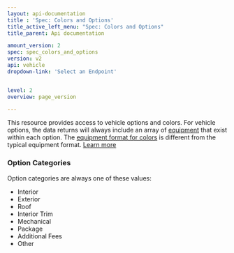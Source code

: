 ```yaml
---
layout: api-documentation
title : 'Spec: Colors and Options'
title_active_left_menu: "Spec: Colors and Options"
title_parent: Api documentation

amount_version: 2
spec: spec_colors_and_options
version: v2
api: vehicle
dropdown-link: 'Select an Endpoint'


level: 2
overview: page_version

---
```


<div class="info-message">
 This resource provides access to vehicle options and colors. For vehicle options, the data returns will always include an array of <a href="{{ PATH }}/api-documentation/vehicle/spec_equipment/v2/">equipment</a> that exist within each option. The <a href="{{ PATH }}/api-documentation/vehicle/spec_equipment/v2/">equipment format for colors</a> is different from the typical equipment format. <a href="{{ PATH }}/api-documentation/vehicle/spec_equipment/v2/">Learn more</a>
</div>

### Option Categories

Option categories are always one of these values:

* Interior
* Exterior
* Roof
* Interior Trim
* Mechanical
* Package
* Additional Fees
* Other
